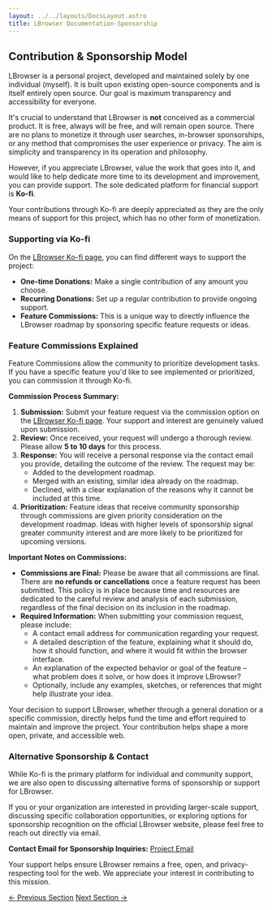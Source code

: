 ```yaml
---
layout: ../../layouts/DocsLayout.astro
title: LBrowser Documentation-Sponsorship
---
```

## Contribution & Sponsorship Model

LBrowser is a personal project, developed and maintained solely by one individual (myself). It is built upon existing open-source components and is itself entirely open source. Our goal is maximum transparency and accessibility for everyone.

It's crucial to understand that LBrowser is **not** conceived as a commercial product. It is free, always will be free, and will remain open source. There are no plans to monetize it through user searches, in-browser sponsorships, or any method that compromises the user experience or privacy. The aim is simplicity and transparency in its operation and philosophy.

However, if you appreciate LBrowser, value the work that goes into it, and would like to help dedicate more time to its development and improvement, you can provide support. The sole dedicated platform for financial support is **Ko-fi**.

Your contributions through Ko-fi are deeply appreciated as they are the only means of support for this project, which has no other form of monetization.

### Supporting via Ko-fi

On the [LBrowser Ko-fi page](https://ko-fi.com/lbrowser), you can find different ways to support the project:

* **One-time Donations:** Make a single contribution of any amount you choose.
* **Recurring Donations:** Set up a regular contribution to provide ongoing support.
* **Feature Commissions:** This is a unique way to directly influence the LBrowser roadmap by sponsoring specific feature requests or ideas.

### Feature Commissions Explained

Feature Commissions allow the community to prioritize development tasks. If you have a specific feature you'd like to see implemented or prioritized, you can commission it through Ko-fi.

**Commission Process Summary:**

1.  **Submission:** Submit your feature request via the commission option on the [LBrowser Ko-fi page](https://ko-fi.com/c/02078bbd1a). Your support and interest are genuinely valued upon submission.
2.  **Review:** Once received, your request will undergo a thorough review. Please allow **5 to 10 days** for this process.
3.  **Response:** You will receive a personal response via the contact email you provide, detailing the outcome of the review. The request may be:
    * Added to the development roadmap.
    * Merged with an existing, similar idea already on the roadmap.
    * Declined, with a clear explanation of the reasons why it cannot be included at this time.
4.  **Prioritization:** Feature ideas that receive community sponsorship through commissions are given priority consideration on the development roadmap. Ideas with higher levels of sponsorship signal greater community interest and are more likely to be prioritized for upcoming versions.

**Important Notes on Commissions:**

* **Commissions are Final:** Please be aware that all commissions are final. There are **no refunds or cancellations** once a feature request has been submitted. This policy is in place because time and resources are dedicated to the careful review and analysis of each submission, regardless of the final decision on its inclusion in the roadmap.
* **Required Information:** When submitting your commission request, please include:
    * A contact email address for communication regarding your request.
    * A detailed description of the feature, explaining what it should do, how it should function, and where it would fit within the browser interface.
    * An explanation of the expected behavior or goal of the feature – what problem does it solve, or how does it improve LBrowser?
    * Optionally, include any examples, sketches, or references that might help illustrate your idea.

Your decision to support LBrowser, whether through a general donation or a specific commission, directly helps fund the time and effort required to maintain and improve the project. Your contribution helps shape a more open, private, and accessible web.

### Alternative Sponsorship & Contact

While Ko-fi is the primary platform for individual and community support, we are also open to discussing alternative forms of sponsorship or support for LBrowser.

If you or your organization are interested in providing larger-scale support, discussing specific collaboration opportunities, or exploring options for sponsorship recognition on the official LBrowser website, please feel free to reach out directly via email.

**Contact Email for Sponsorship Inquiries:** [Project Email](mailto:lbrowser.umpire152@passmail.net)

Your support helps ensure LBrowser remains a free, open, and privacy-respecting tool for the web. We appreciate your interest in contributing to this mission.



<div class="flex justify-between mt-8 pt-4 border-t border-border">
    <a href="/docs/issues" class="px-4 py-2 border border-border rounded transition-colors duration-300 hover:bg-primary hover:text-white">← Previous Section</a>
    <a href="/docs/contribute" class="px-4 py-2 border border-border rounded transition-colors duration-300 hover:bg-primary hover:text-white">Next Section →</a>
</div>
